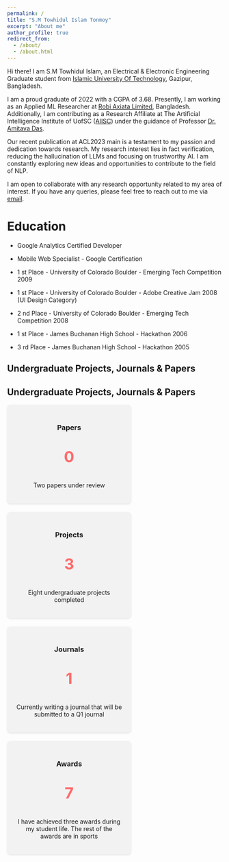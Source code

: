 ```yaml
---
permalink: /
title: "S.M Towhidul Islam Tonmoy"
excerpt: "About me"
author_profile: true
redirect_from: 
  - /about/
  - /about.html
---
```

Hi there! I am S.M Towhidul Islam, an Electrical & Electronic Engineering Graduate student from [Islamic University Of Technology](https://www.iutoic-dhaka.edu/), Gazipur, Bangladesh. 

I am a proud graduate of 2022 with a CGPA of 3.68. Presently, I am working as an Applied ML Researcher at [Robi Axiata Limited](https://www.robi.com.bd/en), Bangladesh. Additionally, I am contributing as a Research Affiliate at The Artificial Intelligence Institute of UofSC ([AIISC](https://aiisc.ai/)) under the guidance of Professor [Dr. Amitava Das](https://scholar.google.com/citations?hl=en&user=HYpfhaEAAAAJ&view_op=list_works&sortby=pubdate).

Our recent publication at ACL2023 main is a testament to my passion and dedication towards research. My research interest lies in fact verification, reducing the hallucination of LLMs and focusing on trustworthy AI. I am constantly exploring new ideas and opportunities to contribute to the field of NLP.

I am open to collaborate with any research opportunity related to my area of interest. If you have any queries, please feel free to reach out to me via [email](towhidulislam@iut-dhaka.edu).

Education
======
* Google Analytics Certified Developer

* Mobile Web Specialist - Google Certification

* 1 st Place - University of Colorado Boulder - Emerging Tech Competition 2009

* 1 st Place - University of Colorado Boulder - Adobe Creative Jam 2008 (UI Design Category)

* 2 nd Place - University of Colorado Boulder - Emerging Tech Competition 2008

* 1 st Place - James Buchanan High School - Hackathon 2006
* 3 rd Place - James Buchanan High School - Hackathon 2005

## Undergraduate Projects, Journals & Papers

## Undergraduate Projects, Journals & Papers

<div class="counter-container">
  <div class="counter-card">
    <h3>Papers</h3>
    <p class="count">0</p>
    <p>Two papers under review</p>
  </div>
  <div class="counter-card">
    <h3>Projects</h3>
    <p class="count">3</p>
    <p>Eight undergraduate projects completed</p>
  </div>
  <div class="counter-card">
    <h3>Journals</h3>
    <p class="count">1</p>
    <p>Currently writing a journal that will be submitted to a Q1 journal</p>
  </div>
  <div class="counter-card">
    <h3>Awards</h3>
    <p class="count">7</p>
    <p>I have achieved three awards during my student life. The rest of the awards are in sports</p>
  </div>
</div>

<style>
.counter-container {
  display: flex;
  justify-content: flex-start;
  gap: 20px;
  flex-wrap: wrap;
}

.counter-card {
  width: 250px;
  text-align: center;
  padding: 20px;
  background-color: #f2f2f2;
  border-radius: 8px;
  box-shadow: 0 2px 4px rgba(0, 0, 0, 0.1);
  transition: transform 0.3s ease-in-out;
}

.counter-card:hover {
  transform: translateY(-5px);
}

.count {
  font-size: 36px;
  font-weight: bold;
  color: #ff6b6b;
}
</style>

